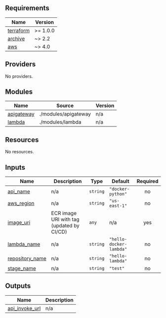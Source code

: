 ## Requirements

| Name | Version |
|------|---------|
| <a name="requirement_terraform"></a> [terraform](#requirement\_terraform) | >= 1.0.0 |
| <a name="requirement_archive"></a> [archive](#requirement\_archive) | ~> 2.2 |
| <a name="requirement_aws"></a> [aws](#requirement\_aws) | ~> 4.0 |

## Providers

No providers.

## Modules

| Name | Source | Version |
|------|--------|---------|
| <a name="module_apigateway"></a> [apigateway](#module\_apigateway) | ./modules/apigateway | n/a |
| <a name="module_lambda"></a> [lambda](#module\_lambda) | ./modules/lambda | n/a |

## Resources

No resources.

## Inputs

| Name | Description | Type | Default | Required |
|------|-------------|------|---------|:--------:|
| <a name="input_api_name"></a> [api\_name](#input\_api\_name) | n/a | `string` | `"docker-python"` | no |
| <a name="input_aws_region"></a> [aws\_region](#input\_aws\_region) | n/a | `string` | `"us-east-1"` | no |
| <a name="input_image_uri"></a> [image\_uri](#input\_image\_uri) | ECR image URI with tag (updated by CI/CD) | `any` | n/a | yes |
| <a name="input_lambda_name"></a> [lambda\_name](#input\_lambda\_name) | n/a | `string` | `"hello-docker-lambda"` | no |
| <a name="input_repository_name"></a> [repository\_name](#input\_repository\_name) | n/a | `string` | `"hello-lambda"` | no |
| <a name="input_stage_name"></a> [stage\_name](#input\_stage\_name) | n/a | `string` | `"test"` | no |

## Outputs

| Name | Description |
|------|-------------|
| <a name="output_api_invoke_url"></a> [api\_invoke\_url](#output\_api\_invoke\_url) | n/a |
